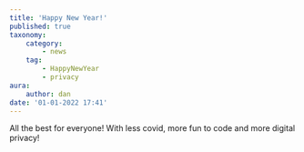 ```yaml
---
title: 'Happy New Year!'
published: true
taxonomy:
    category:
        - news
    tag:
        - HappyNewYear
        - privacy
aura:
    author: dan
date: '01-01-2022 17:41'
---
```


All the best for everyone! With less covid, more fun to code and more digital privacy!